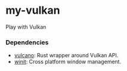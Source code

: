 # my-vulkan
Play with Vulkan

### Dependencies

- [vulcano](https://github.com/vulkano-rs/vulkano): Rust wrapper around Vulkan API.
- [winit](https://github.com/rust-windowing/winit): Cross platform window management.
